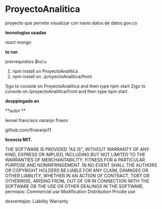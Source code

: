 # ProyectoAnalitica

proyecto que permite visualizar con navio datos de datos.gov.co

**tecnologias usadas**

react
mongo


**to run**

prerrequistios
$```hola ```
1) npm install on ProyectoAnalitica
2) npm  install on  ./proyectoAnalitica/front


1)go to console on ProyectoAnalitica and then type npm start
2)go to console on./proyectoAnalitica/front and then type npm start

**despplegado en**


**autor **

leonel francisco naranjo froero

github.com/lfnaranjo11


 **licencia MIT.**
 
 THE SOFTWARE IS PROVIDED "AS IS", WITHOUT WARRANTY OF ANY KIND, EXPRESS OR
IMPLIED, INCLUDING BUT NOT LIMITED TO THE WARRANTIES OF MERCHANTABILITY,
FITNESS FOR A PARTICULAR PURPOSE AND NONINFRINGEMENT. IN NO EVENT SHALL THE
AUTHORS OR COPYRIGHT HOLDERS BE LIABLE FOR ANY CLAIM, DAMAGES OR OTHER
LIABILITY, WHETHER IN AN ACTION OF CONTRACT, TORT OR OTHERWISE, ARISING FROM,
OUT OF OR IN CONNECTION WITH THE SOFTWARE OR THE USE OR OTHER DEALINGS IN THE
SOFTWARE.
permisos: 
*Commercial use*
 Modification
 Distribution
 Private use

*desventajas*:
Liability
 Warranty
